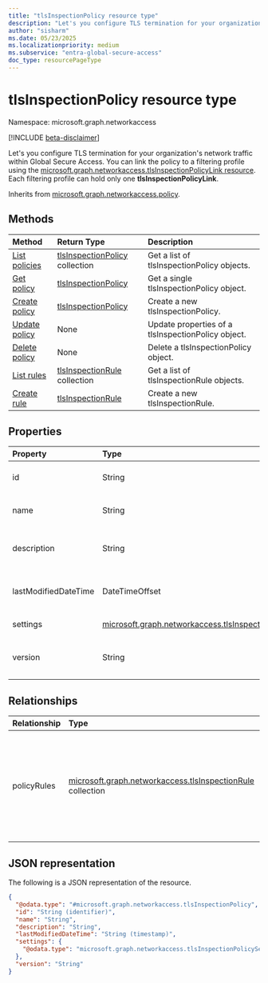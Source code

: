 ```yaml
---
title: "tlsInspectionPolicy resource type"
description: "Let's you configure TLS termination for your organization's network traffic within Global Secure Access."
author: "sisharm"
ms.date: 05/23/2025
ms.localizationpriority: medium
ms.subservice: "entra-global-secure-access"
doc_type: resourcePageType
---
```


# tlsInspectionPolicy resource type

Namespace: microsoft.graph.networkaccess

[!INCLUDE [beta-disclaimer](../../includes/beta-disclaimer.md)]

Let's you configure TLS termination for your organization's network traffic within Global Secure Access. You can link the policy to a filtering profile using the [microsoft.graph.networkaccess.tlsInspectionPolicyLink resource](../resources/networkaccess-tlsInspectionPolicyLink.md). Each filtering profile can hold only one **tlsInspectionPolicyLink**.


Inherits from [microsoft.graph.networkaccess.policy](../resources/networkaccess-policy.md).


## Methods

|Method|Return Type|Description|
|:---|:---|:---|
|[List policies](../api/networkaccess-networkaccessroot-list-tlsinspectionpolicies.md)|[tlsInspectionPolicy](networkaccess-tlsinspectionpolicy.md) collection|Get a list of tlsInspectionPolicy objects.|
|[Get policy](../api/networkaccess-tlsinspectionpolicy-get.md)|[tlsInspectionPolicy](networkaccess-tlsinspectionpolicy.md)|Get a single tlsInspectionPolicy object.|
|[Create policy](../api/networkaccess-networkaccessroot-post-tlsinspectionpolicies.md)|[tlsInspectionPolicy](networkaccess-tlsinspectionpolicy.md)|Create a new tlsInspectionPolicy.|
|[Update policy](../api/networkaccess-tlsinspectionpolicy-update.md)|None|Update properties of a tlsInspectionPolicy object.|
|[Delete policy](../api/networkaccess-tlsinspectionpolicy-delete.md)|None|Delete a tlsInspectionPolicy object.|
|[List rules](../api/networkaccess-tlsinspectionpolicy-list-policyrules.md)|[tlsInspectionRule](networkaccess-tlsinspectionrule.md) collection|Get a list of tlsInspectionRule objects.|
|[Create rule](../api/networkaccess-tlsinspectionpolicy-post-policyrules.md)|[tlsInspectionRule](networkaccess-tlsinspectionrule.md)|Create a new tlsInspectionRule.|

## Properties

|Property|Type|Description|
|:---|:---|:---|
|id|String|The unique identifier for the policy. Read-only. Inherited from [microsoft.graph.networkaccess.policy](../resources/networkaccess-policy.md).|
|name|String|The display name of the policy. Inherited from [microsoft.graph.networkaccess.policy](../resources/networkaccess-policy.md).|
|description|String|Optional description of the policy. Inherited from [microsoft.graph.networkaccess.policy](../resources/networkaccess-policy.md). Supports `$filter` (`eq`, `ne`, `startsWith`)|
|lastModifiedDateTime|DateTimeOffset|The timestamp of when the policy was last modified. Supports `$filter` (`eq`, `ne`, `not`, `ge`, `le`, `in`) and `$orderby`. Read-only.|
|settings|[microsoft.graph.networkaccess.tlsInspectionPolicySettings](networkaccess-tlsinspectionpolicysettings.md)|Settings that configure the default behavior of the policy.|
|version|String|Version number of the policy. Supports `$filter` (`eq`, `ne`, `startsWith`). Read-only. Inherited from [microsoft.graph.networkaccess.policy](../resources/networkaccess-policy.md).|

## Relationships

|Relationship|Type|Description|
|:---|:---|:---|
|policyRules|[microsoft.graph.networkaccess.tlsInspectionRule](networkaccess-tlsinspectionrule.md) collection|Collection of rules that define the specific matching conditions and desired actions for TLS inspection. Must contain rules of type `tlsInspectionRule` only.|

## JSON representation

The following is a JSON representation of the resource.

<!-- {
  "blockType": "resource",
  "keyProperty": "id",
  "@odata.type": "microsoft.graph.networkaccess.tlsInspectionPolicy"
}
-->

``` json
{
  "@odata.type": "#microsoft.graph.networkaccess.tlsInspectionPolicy",
  "id": "String (identifier)",
  "name": "String",
  "description": "String",
  "lastModifiedDateTime": "String (timestamp)",
  "settings": {
    "@odata.type": "microsoft.graph.networkaccess.tlsInspectionPolicySettings"
  },
  "version": "String"
}
```
